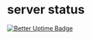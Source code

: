 # server status

[![Better Uptime Badge](https://betteruptime.com/status-badges/v1/monitor/5wtc.svg)](https://betteruptime.com/?utm_source=status_badge)
